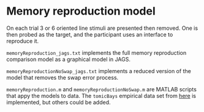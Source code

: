 # Memory reproduction model

On each trial 3 or 6 oriented line stimuli are presented then removed. One is then probed as the target, and the participant uses an interface to reproduce it.

`memoryReproduction_jags.txt` implements the full memory reproduction comparison model as a graphical model in JAGS.

`memoryReproductionNoSwap_jags.txt` implements a reduced version of the model that removes the swap error process.

`memoryReproduction.m` and `memoryReproductionNoSwap.m` are MATLAB scripts that appy the models to data. The `tomicBays` empirical data set from [here](https://psycnet.apa.org/record/2023-21056-001) is implemented, but others could be added.
